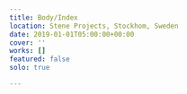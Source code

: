 ```yaml
---
title: Body/Index
location: Stene Projects, Stockhom, Sweden
date: 2019-01-01T05:00:00+00:00
cover: ''
works: []
featured: false
solo: true

---
```

